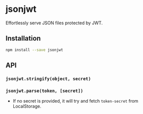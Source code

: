 # jsonjwt

Effortlessly serve JSON files protected by JWT.

## Installation

```bash
npm install --save jsonjwt
```

## API

### `jsonjwt.stringify(object, secret)`

### `jsonjwt.parse(token, [secret])`

- If no secret is provided, it will try and fetch `token-secret` from LocalStorage.
